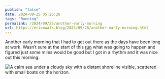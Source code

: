 ```yaml
---
publish: "false"
date: 2024-09-25 05:26:28
tags: "Running"
permalink: /2024/09/25/another-early-morning
url: https://ericmwalk.blog/2024/09/25/another-early-morning.html
---
```


Another early morning that I had to get out there as the days have been long at work. Wasn’t sure at the start of this [run](https://strava.com/activities/12499596948) what was going to happen and figured just some miles would be good but I got in a rhythm and it was nice out this morning.

![A calm sea under a cloudy sky with a distant shoreline visible, scattered with small boats on the horizon.](https://ericmwalk.blog/uploads/2024/img-0046.jpeg)